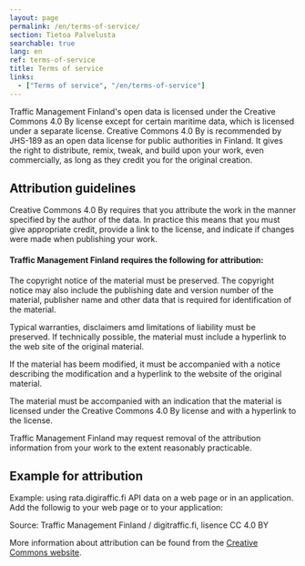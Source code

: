 ```yaml
---
layout: page
permalink: /en/terms-of-service/
section: Tietoa Palvelusta
searchable: true
lang: en
ref: terms-of-service
title: Terms of service
links:
  - ["Terms of service", "/en/terms-of-service"]
---
```


Traffic Management Finland's open data is licensed under the Creative Commons 4.0 By license except for certain maritime data, which is licensed under a separate license. Creative Commons 4.0 By is recommended by JHS-189 as an open data license for public authorities in Finland. It gives the right to distribute, remix, tweak, and build upon your work, even commercially, as long as they credit you for the original creation.

## Attribution guidelines

Creative Commons 4.0 By requires that you attribute the work in the manner specified by the author of the data.  In practice this means that you must give appropriate credit, provide a link to the license, and indicate if changes were made when publishing your work.

#### Traffic Management Finland requires the following for attribution:

The copyright notice of the material must be preserved. The copyright notice may also include the publishing date and version number of the material, publisher name and other data that is required for identification of the material.

Typical warranties, disclaimers amd limitations of liability must be preserved. If technically possible, the material must include a hyperlink to the web site of the original material.

If the material has beem modified, it must be accompanied with a notice describing the modification and a hyperlink to the website of the original material.

The material must be accompanied with an indication that the material is licensed under the Creative Commons 4.0 By license and with a hyperlink to the license.

Traffic Management Finland may request removal of the attribution information from your work to the extent reasonably practicable.

## Example for attribution

Example: using rata.digiraffic.fi API data on a web page or in an application. Add the followig to your web page or to your application:

 Source: Traffic Management Finland / digitraffic.fi, lisence CC 4.0 BY

More information about attribution can be found from the  [Creative Commons website](https://creativecommons.org/).



